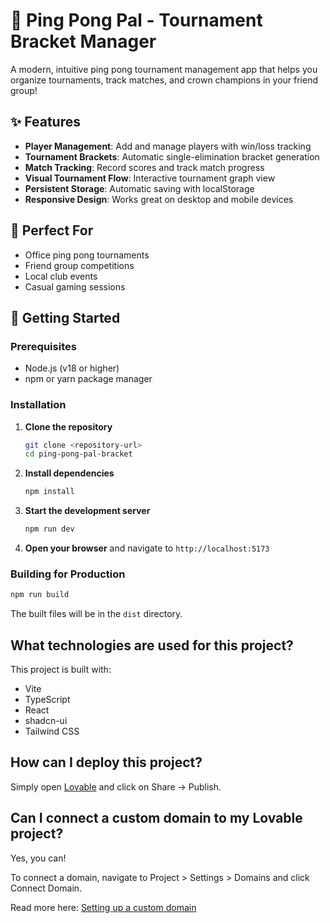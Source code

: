 # 🏓 Ping Pong Pal - Tournament Bracket Manager

A modern, intuitive ping pong tournament management app that helps you organize tournaments, track matches, and crown champions in your friend group!

## ✨ Features

- **Player Management**: Add and manage players with win/loss tracking
- **Tournament Brackets**: Automatic single-elimination bracket generation
- **Match Tracking**: Record scores and track match progress
- **Visual Tournament Flow**: Interactive tournament graph view
- **Persistent Storage**: Automatic saving with localStorage
- **Responsive Design**: Works great on desktop and mobile devices

## 🎯 Perfect For

- Office ping pong tournaments
- Friend group competitions
- Local club events
- Casual gaming sessions

## 🚀 Getting Started

### Prerequisites

- Node.js (v18 or higher)
- npm or yarn package manager

### Installation

1. **Clone the repository**
   ```bash
   git clone <repository-url>
   cd ping-pong-pal-bracket
   ```

2. **Install dependencies**
   ```bash
   npm install
   ```

3. **Start the development server**
   ```bash
   npm run dev
   ```

4. **Open your browser** and navigate to `http://localhost:5173`

### Building for Production

```bash
npm run build
```

The built files will be in the `dist` directory.

## What technologies are used for this project?

This project is built with:

- Vite
- TypeScript
- React
- shadcn-ui
- Tailwind CSS

## How can I deploy this project?

Simply open [Lovable](https://lovable.dev/projects/12710f8d-d2d8-4f2d-8ac3-cb5bdf4460e1) and click on Share -> Publish.

## Can I connect a custom domain to my Lovable project?

Yes, you can!

To connect a domain, navigate to Project > Settings > Domains and click Connect Domain.

Read more here: [Setting up a custom domain](https://docs.lovable.dev/tips-tricks/custom-domain#step-by-step-guide)
